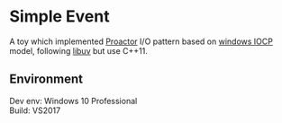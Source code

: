 # Simple Event

A toy which implemented [Proactor](https://en.wikipedia.org/wiki/Proactor_pattern) I/O pattern based on [windows IOCP](https://docs.microsoft.com/en-us/windows/desktop/fileio/i-o-completion-ports) model, following [libuv](https://github.com/libuv/libuv) but use C++11.


## Environment  

Dev env: Windows 10 Professional  
Build: VS2017  


